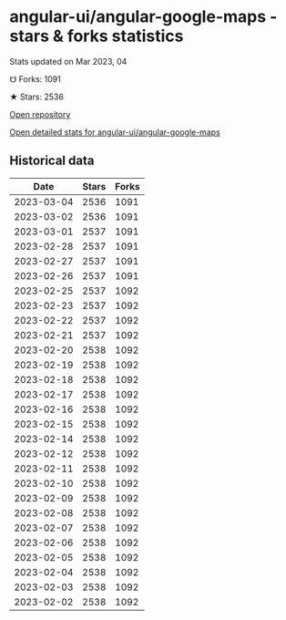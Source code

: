 # angular-ui/angular-google-maps - stars & forks statistics

Stats updated on Mar 2023, 04

☋ Forks: 1091

★ Stars: 2536

[Open repository](https://github.com/angular-ui/angular-google-maps)

[Open detailed stats for angular-ui/angular-google-maps](https://reviewgithub.com/rep/angular-ui/angular-google-maps)

## Historical data
| Date | Stars | Forks |
|------|-------|-------|
| 2023-03-04 | 2536 | 1091 | 
| 2023-03-02 | 2536 | 1091 | 
| 2023-03-01 | 2537 | 1091 | 
| 2023-02-28 | 2537 | 1091 | 
| 2023-02-27 | 2537 | 1091 | 
| 2023-02-26 | 2537 | 1091 | 
| 2023-02-25 | 2537 | 1092 | 
| 2023-02-23 | 2537 | 1092 | 
| 2023-02-22 | 2537 | 1092 | 
| 2023-02-21 | 2537 | 1092 | 
| 2023-02-20 | 2538 | 1092 | 
| 2023-02-19 | 2538 | 1092 | 
| 2023-02-18 | 2538 | 1092 | 
| 2023-02-17 | 2538 | 1092 | 
| 2023-02-16 | 2538 | 1092 | 
| 2023-02-15 | 2538 | 1092 | 
| 2023-02-14 | 2538 | 1092 | 
| 2023-02-12 | 2538 | 1092 | 
| 2023-02-11 | 2538 | 1092 | 
| 2023-02-10 | 2538 | 1092 | 
| 2023-02-09 | 2538 | 1092 | 
| 2023-02-08 | 2538 | 1092 | 
| 2023-02-07 | 2538 | 1092 | 
| 2023-02-06 | 2538 | 1092 | 
| 2023-02-05 | 2538 | 1092 | 
| 2023-02-04 | 2538 | 1092 | 
| 2023-02-03 | 2538 | 1092 | 
| 2023-02-02 | 2538 | 1092 | 

